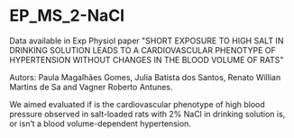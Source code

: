 # EP_MS_2-NaCl

Data available in Exp Physiol paper "SHORT EXPOSURE TO HIGH SALT IN DRINKING SOLUTION LEADS TO A CARDIOVASCULAR PHENOTYPE OF HYPERTENSION WITHOUT CHANGES IN THE BLOOD VOLUME OF RATS"

Autors: Paula Magalhães Gomes, Julia Batista dos Santos, Renato Willian Martins de Sa and Vagner Roberto Antunes.

We aimed evaluated if is the cardiovascular phenotype of high blood pressure observed in salt-loaded rats with 2% NaCl in drinking solution is, or isn’t a blood volume-dependent hypertension.
